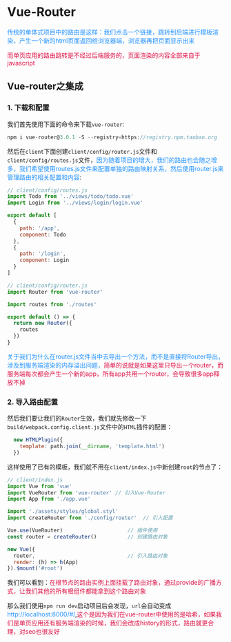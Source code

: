 # Vue-Router

<font color=#1E90FF>传统的单体式项目中的路由是这样：我们点击一个链接，跳转到后端进行模板渲染，产生一个新的html页面返回给浏览器端，浏览器再把页面显示出来</font>

<font color=#DD1144>而单页应用的路由跳转是不经过后端服务的，页面渲染的内容全部来自于javascript</font>

## Vue-router之集成
### 1. 下载和配置
我们首先使用下面的命令来下载`vue-router`:
```javascript
npm i vue-router@3.0.1 -S --registry=https://registry.npm.taobao.org
```
然后在`client`下面创建`client/config/router.js`文件和`client/config/routes.js`文件，<font color=#1E90FF>因为随着项目的增大，我们的路由也会随之增多，我们希望使用routes.js文件来配置单独的路由映射关系，然后使用router.js来管理路由的相关配置和内容</font>:

```javascript
// client/config/routes.js
import Todo from '../views/todo/todo.vue'
import Login from '../views/login/login.vue'

export default [
  {
    path: '/app',
    component: Todo
  },
  {
    path: '/login',
    component: Login
  }
]
```
```javascript
// client/config/router.js
import Router from 'vue-router'

import routes from './routes'

export default () => {
  return new Router({
    routes
  })
}
```
<font color=#1E90FF>关于我们为什么在router.js文件当中去导出一个方法，而不是直接将Router导出，涉及到服务端渲染的内存溢出问题，<font color=#DD1144>简单的说就是如果这里只导出一个router，而服务端每次都会产生一个新的app，所有app共用一个router，会导致很多app释放不掉</font></font>

### 2. 导入路由配置
然后我们要让我们的`Router`生效，我们就先修改一下`build/webpack.config.client.js`文件中的`HTML`插件的配置：
```javascript
  new HTMLPlugin({
    template: path.join(__dirname, 'template.html')
  })
```
这样使用了已有的模板，我们就不用在`client/index.js`中新创建`root`的节点了：
```javascript
// client/index.js
import Vue from 'vue'
import VueRouter from 'vue-router' // 引入Vue-Router
import App from './app.vue'

import './assets/styles/global.styl'
import createRouter from './config/router'  // 引入配置

Vue.use(VueRouter)                     // 插件使用
const router = createRouter()          // 创建路由对象

new Vue({
  router,                              // 引入路由对象
  render: (h) => h(App)
}).$mount('#root')
```
我们可以看到：<font color=#DD1144>在根节点的路由实例上面挂载了路由对象，通过provide的广播方式，让我们其他的所有根组件都能拿到这个路由对象</font>

那么我们使用`npm run dev`启动项目后会发现，`url`会自动变成<font color=#1E90FF>http://localhost:8000/#/</font>,<font color=#DD1144>这个是因为我们在vue-router中使用的是哈希，如果我们是单页应用还有服务端渲染的时候，我们会改成history的形式，路由就更合理，对seo也很友好</font>